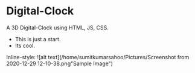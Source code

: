 # Digital-Clock

A 3D Digital-Clock using HTML, JS, CSS.

* This is just a start.
* Its cool.

Inline-style: 
![alt text](/home/sumitkumarsahoo/Pictures/Screenshot from 2020-12-29 12-10-38.png"Sample Image")
